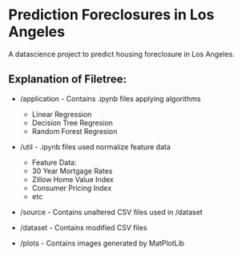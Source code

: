 # Prediction Foreclosures in Los Angeles
A datascience project to predict housing foreclosure in Los Angeles.

## Explanation of Filetree:
* /application - Contains .ipynb files applying algorithms
  - Linear Regression
  - Decision Tree Regresion
  - Random Forest Regresion
* /util - .ipynb files used normalize feature data
  - Feature Data:
  - 30 Year Mortgage Rates
  - Zillow Home Value Index
  - Consumer Pricing Index
  - etc
   
* /source - Contains unaltered CSV files used in /dataset
* /dataset - Contains modified CSV files
* /plots - Contains images generated by MatPlotLib
